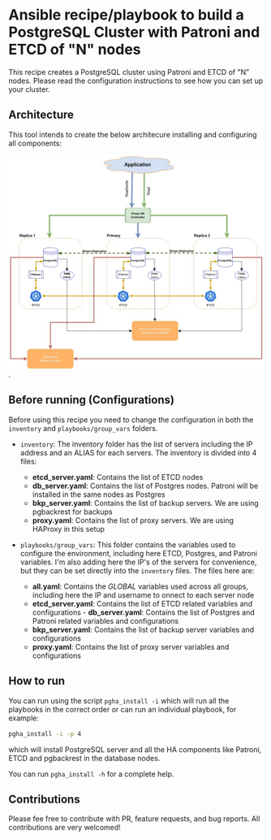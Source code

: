 # Ansible recipe/playbook to build a PostgreSQL Cluster with Patroni and ETCD of "N" nodes

This recipe creates a PostgreSQL cluster using Patroni and ETCD of "N" nodes. Please read the configuration instructions to see how you can set up your cluster.

## Architecture

This tool intends to create the below architecure installing and configuring all components:

![PostgreSQL minimalist HA Architecture with Patroni](../..//images/Postgresql-Minimalist_HA.jpg "PostgreSQL minimalist HA Architecture with Patroni").

## Before running (Configurations)

Before using this recipe you need to change the configuration in both the `inventory` and `playbooks/group_vars` folders.

 - `inventory`: The inventory folder has the list of servers including the IP address and an ALIAS for each servers. The inventory is divided into 4 files:
   - __etcd_server.yaml__: Contains the list of ETCD nodes
   - __db_server.yaml__: Contains the list of Postgres nodes. Patroni will be installed in the same nodes as Postgres
   - __bkp_server.yaml__: Contains the list of backup servers. We are using pgbackrest for backups
   - __proxy.yaml__: Contains the list of proxy servers. We are using HAProxy in this setup

 - `playbooks/group_vars`: This folder contains the variables used to configure the environment, including here ETCD, Postgres, and Patroni variables. I'm also adding here the IP's of the servers for convenience, but they can be set directly into the `inventory` files. The files here are:
   - __all.yaml__: Contains the *GLOBAL* variables used across all groups, including here the IP and username to  onnect to each server node
   - __etcd_server.yaml__: Contains the list of ETCD related variables and configurations    - __db_server.yaml__: Contains the list of Postgres and Patroni related variables and configurations
   - __bkp_server.yaml__: Contains the list of backup server variables and configurations
   - __proxy.yaml__: Contains the list of proxy server variables and configurations


## How to run

You can run using the script `pgha_install -i` which will run all the playbooks in the correct order or can run an individual playbook, for example: 

``` bash
pgha_install -i -p 4
```

which will install PostgreSQL server and all the HA components like Patroni, ETCD and pgbackrest in the database nodes.

You can run `pgha_install -h` for a complete help.

## Contributions

Please fee free to contribute with PR, feature requests, and bug reports. All contributions are very welcomed!
